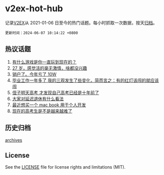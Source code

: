 # v2ex-hot-hub

 记录[V2EX](https://www.v2ex.com/)从 2021-01-06 日至今的热门话题。每小时抓取一次数据，按天[归档](archives)。

`更新时间：2024-06-07 10:14:22 +0800`

## 热议话题

1. [有什么游戏是你一直玩到现在的？](https://www.v2ex.com/t/1047267)
1. [27 岁，感觉活的毫无激情，啥都没兴趣](https://www.v2ex.com/t/1047263)
1. [销户了。今年亏了 10W](https://www.v2ex.com/t/1047269)
1. [毕业工作一年多了 我的三观发生了些变化，简而言之：有的红灯该闯的就应该闯](https://www.v2ex.com/t/1047321)
1. [侄子明天高考 才发现自己高考已经是十年前了](https://www.v2ex.com/t/1047253)
1. [大家对延迟退休有什么看法](https://www.v2ex.com/t/1047382)
1. [最近想买一个 mac book 用于个人开发](https://www.v2ex.com/t/1047287)
1. [现在的高考生是不是越来越难了](https://www.v2ex.com/t/1047294)

## 历史归档

[archives](archives)

## License

See the [LICENSE](LICENSE) file for license rights and limitations (MIT).
